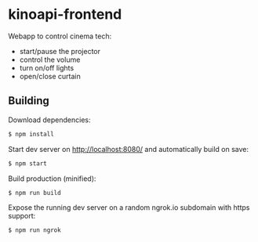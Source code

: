# kinoapi-frontend

Webapp to control cinema tech:
- start/pause the projector
- control the volume
- turn on/off lights
- open/close curtain


## Building

Download dependencies:
```sh
$ npm install
```

Start dev server on <http://localhost:8080/> and automatically build on save:
```sh
$ npm start
```

Build production (minified):
```sh
$ npm run build
```

Expose the running dev server on a random ngrok.io subdomain with https support:
```sh
$ npm run ngrok
```
